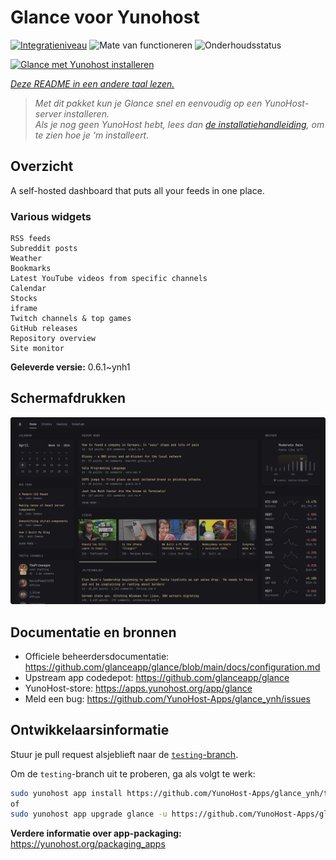 <!--
NB: Deze README is automatisch gegenereerd door <https://github.com/YunoHost/apps/tree/master/tools/readme_generator>
Hij mag NIET handmatig aangepast worden.
-->

# Glance voor Yunohost

[![Integratieniveau](https://dash.yunohost.org/integration/glance.svg)](https://ci-apps.yunohost.org/ci/apps/glance/) ![Mate van functioneren](https://ci-apps.yunohost.org/ci/badges/glance.status.svg) ![Onderhoudsstatus](https://ci-apps.yunohost.org/ci/badges/glance.maintain.svg)

[![Glance met Yunohost installeren](https://install-app.yunohost.org/install-with-yunohost.svg)](https://install-app.yunohost.org/?app=glance)

*[Deze README in een andere taal lezen.](./ALL_README.md)*

> *Met dit pakket kun je Glance snel en eenvoudig op een YunoHost-server installeren.*  
> *Als je nog geen YunoHost hebt, lees dan [de installatiehandleiding](https://yunohost.org/install), om te zien hoe je 'm installeert.*

## Overzicht

A self-hosted dashboard that puts all your feeds in one place.

### Various widgets

    RSS feeds
    Subreddit posts
    Weather
    Bookmarks
    Latest YouTube videos from specific channels
    Calendar
    Stocks
    iframe
    Twitch channels & top games
    GitHub releases
    Repository overview
    Site monitor


**Geleverde versie:** 0.6.1~ynh1

## Schermafdrukken

![Schermafdrukken van Glance](./doc/screenshots/screenshot.png)

## Documentatie en bronnen

- Officiele beheerdersdocumentatie: <https://github.com/glanceapp/glance/blob/main/docs/configuration.md>
- Upstream app codedepot: <https://github.com/glanceapp/glance>
- YunoHost-store: <https://apps.yunohost.org/app/glance>
- Meld een bug: <https://github.com/YunoHost-Apps/glance_ynh/issues>

## Ontwikkelaarsinformatie

Stuur je pull request alsjeblieft naar de [`testing`-branch](https://github.com/YunoHost-Apps/glance_ynh/tree/testing).

Om de `testing`-branch uit te proberen, ga als volgt te werk:

```bash
sudo yunohost app install https://github.com/YunoHost-Apps/glance_ynh/tree/testing --debug
of
sudo yunohost app upgrade glance -u https://github.com/YunoHost-Apps/glance_ynh/tree/testing --debug
```

**Verdere informatie over app-packaging:** <https://yunohost.org/packaging_apps>
